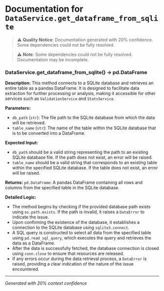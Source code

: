 # Documentation for `DataService.get_dataframe_from_sqlite`

> ⚠️ **Quality Notice**: Documentation generated with 20% confidence. Some dependencies could not be fully resolved.


> ⚠️ **Note**: Some dependencies could not be fully resolved. Documentation may be incomplete.
### DataService.get_dataframe_from_sqlite() -> pd.DataFrame

**Description:**
This method connects to a SQLite database and retrieves an entire table as a pandas DataFrame. It is designed to facilitate data extraction for further processing or analysis, making it accessible for other services such as `ValidationService` and `StatsService`.

**Parameters:**
- `db_path` (`str`): The file path to the SQLite database from which the data will be retrieved.
- `table_name` (`str`): The name of the table within the SQLite database that is to be converted into a DataFrame.

**Expected Input:**
- `db_path` should be a valid string representing the path to an existing SQLite database file. If the path does not exist, an error will be raised.
- `table_name` should be a valid string that corresponds to an existing table within the specified SQLite database. If the table does not exist, an error will be raised.

**Returns:**
`pd.DataFrame`: A pandas DataFrame containing all rows and columns from the specified table in the SQLite database.

**Detailed Logic:**
- The method begins by checking if the provided database path exists using `os.path.exists`. If the path is invalid, it raises a `DataError` to indicate the issue.
- Upon confirming the existence of the database, it establishes a connection to the SQLite database using `sqlite3.connect`.
- A SQL query is constructed to select all data from the specified table using `pd.read_sql_query`, which executes the query and retrieves the data as a DataFrame.
- After the data is successfully fetched, the database connection is closed using `conn.close` to ensure that resources are released.
- If any errors occur during the data retrieval process, a `DataError` is raised, providing a clear indication of the nature of the issue encountered.

---
*Generated with 20% context confidence*
